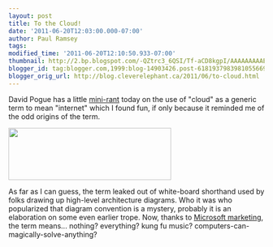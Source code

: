 ```yaml
---
layout: post
title: To the Cloud!
date: '2011-06-20T12:03:00.000-07:00'
author: Paul Ramsey
tags: 
modified_time: '2011-06-20T12:10:50.933-07:00'
thumbnail: http://2.bp.blogspot.com/-QZtrc3_6QSI/Tf-aCD8kgpI/AAAAAAAAAEY/UJpGCxUs3Y0/s72-c/screenshot_01.jpg
blogger_id: tag:blogger.com,1999:blog-14903426.post-6181937983981055669
blogger_orig_url: http://blog.cleverelephant.ca/2011/06/to-cloud.html
---
```


David Pogue has a little [mini-rant](http://pogue.blogs.nytimes.com/2011/06/16/excited-about-the-cloud-get-ready-for-capped-data-plans/) today on the use of "cloud" as a generic term to mean "internet" which I found fun, if only because it reminded me of the odd origins of the term.

<img style="cursor:pointer; cursor:hand;width: 320px; height: 103px;" src="http://2.bp.blogspot.com/-QZtrc3_6QSI/Tf-aCD8kgpI/AAAAAAAAAEY/UJpGCxUs3Y0/s320/screenshot_01.jpg" border="0" alt="" id="BLOGGER_PHOTO_ID_5620380220191441554" />

As far as I can guess, the term leaked out of white-board shorthand used by folks drawing up high-level architecture diagrams. Who it was who popularized that diagram convention is a mystery, probably it is an elaboration on some even earlier trope. Now, thanks to [Microsoft marketing](http://www.youtube.com/watch?v=-HRrbLA7rss), the term means... nothing? everything? kung fu music? computers-can-magically-solve-anything?

